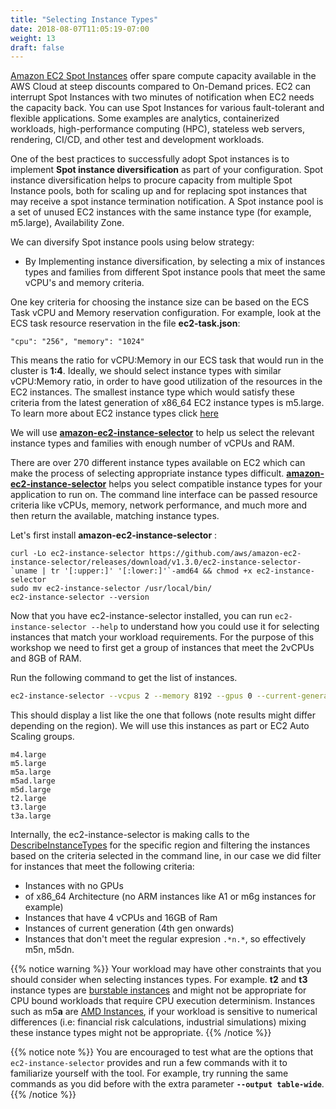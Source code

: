 ```yaml
---
title: "Selecting Instance Types"
date: 2018-08-07T11:05:19-07:00
weight: 13
draft: false
---
```


[Amazon EC2 Spot Instances](https://aws.amazon.com/ec2/spot/) offer spare compute capacity available in the AWS Cloud at steep discounts compared to On-Demand prices. EC2 can interrupt Spot Instances with two minutes of notification when EC2 needs the capacity back. You can use Spot Instances for various fault-tolerant and flexible applications. Some examples are analytics, containerized workloads, high-performance computing (HPC), stateless web servers, rendering, CI/CD, and other test and development workloads.

One of the best practices to successfully adopt Spot instances is to implement **Spot instance diversification** as part of your configuration. Spot instance diversification helps to procure capacity from multiple Spot Instance pools, both for scaling up and for replacing spot instances that may receive a spot instance termination notification. A Spot instance pool is a set of unused EC2 instances with the same instance type (for example, m5.large), Availability Zone.
 
We can diversify Spot instance pools using below strategy:

 - By Implementing instance diversification, by selecting a mix of instances types and families from different Spot instance pools that meet the same vCPU's and memory criteria.

One key criteria for choosing the instance size can be based on the ECS Task vCPU and Memory reservation configuration. For example, look at the ECS task resource reservation in the file **ec2-task.json**:

```plaintext
"cpu": "256", "memory": "1024"
```

This means the ratio for vCPU:Memory in our ECS task that would run in the cluster is **1:4**. Ideally, we should select instance types with similar vCPU:Memory ratio, in order to have good utilization of the resources in the EC2 instances. The smallest instance type which would satisfy these criteria from the latest generation of x86_64 EC2 instance types is m5.large. To learn more about EC2 instance types click [here](https://aws.amazon.com/ec2/instance-types/)

We will use **[amazon-ec2-instance-selector](https://github.com/aws/amazon-ec2-instance-selector)** to help us select the relevant instance types and families with enough number of vCPUs and RAM. 

There are over 270 different instance types available on EC2 which can make the process of selecting appropriate instance types difficult. **[amazon-ec2-instance-selector](https://github.com/aws/amazon-ec2-instance-selector)** helps you select compatible instance types for your application to run on. The command line interface can be passed resource criteria like vCPUs, memory, network performance, and much more and then return the available, matching instance types.

Let's first install **amazon-ec2-instance-selector** :

```
curl -Lo ec2-instance-selector https://github.com/aws/amazon-ec2-instance-selector/releases/download/v1.3.0/ec2-instance-selector-`uname | tr '[:upper:]' '[:lower:]'`-amd64 && chmod +x ec2-instance-selector
sudo mv ec2-instance-selector /usr/local/bin/
ec2-instance-selector --version
```

Now that you have ec2-instance-selector installed, you can run
`ec2-instance-selector --help` to understand how you could use it for selecting
instances that match your workload requirements. For the purpose of this workshop
we need to first get a group of instances that meet the 2vCPUs and 8GB of RAM.

Run the following command to get the list of instances.

```bash
ec2-instance-selector --vcpus 2 --memory 8192 --gpus 0 --current-generation -a x86_64 --deny-list '.*n.*'      
```

This should display a list like the one that follows (note results might differ depending on the region). We will use this instances as part or EC2 Auto Scaling groups.

```
m4.large
m5.large
m5a.large
m5ad.large
m5d.large
t2.large
t3.large
t3a.large           
```

Internally, the ec2-instance-selector is making calls to the [DescribeInstanceTypes](https://docs.aws.amazon.com/AWSEC2/latest/APIReference/API_DescribeInstanceTypes.html) for the specific region and filtering the instances based on the criteria selected in the command line, in our case we did filter for instances that meet the following criteria:

 * Instances with no GPUs
 * of x86_64 Architecture (no ARM instances like A1 or m6g instances for example)
 * Instances that have 4 vCPUs and 16GB of Ram
 * Instances of current generation (4th gen onwards)
 * Instances that don't meet the regular expresion `.*n.*`, so effectively m5n, m5dn. 

{{% notice warning %}}
Your workload may have other constraints that you should consider when selecting instances types. For example. **t2** and **t3** instance types are [burstable instances](https://docs.aws.amazon.com/AWSEC2/latest/UserGuide/burstable-performance-instances.html) and might not be appropriate for CPU bound workloads that require CPU execution determinism. Instances such as m5**a** are [AMD Instances](https://aws.amazon.com/ec2/amd/), if your workload is sensitive to numerical differences (i.e: financial risk calculations, industrial simulations) mixing these instance types might not be appropriate.
{{% /notice %}}

{{% notice note %}}
You are encouraged to test what are the options that `ec2-instance-selector` provides and run a few commands with it to familiarize yourself with the tool.
For example, try running the same commands as you did before with the extra parameter **`--output table-wide`**.
{{% /notice %}}

